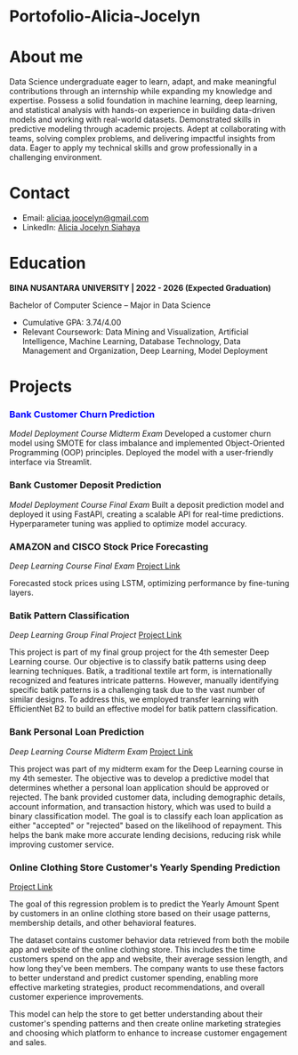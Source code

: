 # Portofolio-Alicia-Jocelyn

# About me
Data Science undergraduate eager to learn, adapt, and make meaningful contributions through an internship while expanding my knowledge and expertise. Possess a solid foundation in machine learning, deep learning, and statistical analysis with hands-on experience in building data-driven models and working with real-world datasets. Demonstrated skills in predictive modeling through academic projects. Adept at collaborating with teams, solving complex problems, and delivering impactful insights from data. Eager to apply my technical skills and grow professionally in a challenging environment.

# Contact
- Email: aliciaa.joocelyn@gmail.com
- LinkedIn: [Alicia Jocelyn Siahaya](http://www.linkedin.com/in/alicia-jocelyn-siahaya)

# Education
**BINA NUSANTARA UNIVERSITY | 2022 - 2026 (Expected Graduation)** 

Bachelor of Computer Science – Major in Data Science
- Cumulative GPA: 3.74/4.00
- Relevant Coursework: Data Mining and Visualization, Artificial Intelligence, Machine Learning, Database Technology, Data Management and Organization, Deep Learning, Model Deployment

# Projects
### <span style="color:blue"> Bank Customer Churn Prediction </span>
_Model Deployment Course Midterm Exam_ 
Developed a customer churn model using SMOTE for class imbalance and implemented Object-Oriented Programming (OOP) principles. Deployed the model with a user-friendly interface via Streamlit.

### Bank Customer Deposit Prediction
_Model Deployment Course Final Exam_
Built a deposit prediction model and deployed it using FastAPI, creating a scalable API for real-time predictions. Hyperparameter tuning was applied to optimize model accuracy.

### AMAZON and CISCO Stock Price Forecasting 
_Deep Learning Course Final Exam_ [Project Link](https://github.com/aliciajocelyn/LSTM-Stock-Prediction)

Forecasted stock prices using LSTM, optimizing performance by fine-tuning layers.

### Batik Pattern Classification 
_Deep Learning Group Final Project_ [Project Link](https://github.com/aliciajocelyn/Batik-Classification)

This project is part of my final group project for the 4th semester Deep Learning course. Our objective is to classify batik patterns using deep learning techniques. Batik, a traditional textile art form, is internationally recognized and features intricate patterns. However, manually identifying specific batik patterns is a challenging task due to the vast number of similar designs. To address this, we employed transfer learning with EfficientNet B2 to build an effective model for batik pattern classification.

### Bank Personal Loan Prediction 
_Deep Learning Course Midterm Exam_ [Project Link](https://github.com/aliciajocelyn/Bank-Personal-Loan-Prediction)

This project was part of my midterm exam for the Deep Learning course in my 4th semester. The objective was to develop a predictive model that determines whether a personal loan application should be approved or rejected. The bank provided customer data, including demographic details, account information, and transaction history, which was used to build a binary classification model. The goal is to classify each loan application as either "accepted" or "rejected" based on the likelihood of repayment. This helps the bank make more accurate lending decisions, reducing risk while improving customer service.

### Online Clothing Store Customer's Yearly Spending Prediction 
[Project Link](https://github.com/aliciajocelyn/Online-Clothing-Store-Prediction)

The goal of this regression problem is to predict the Yearly Amount Spent by customers in an online clothing store based on their usage patterns, membership details, and other behavioral features.

The dataset contains customer behavior data retrieved from both the mobile app and website of the online clothing store. This includes the time customers spend on the app and website, their average session length, and how long they've been members. The company wants to use these factors to better understand and predict customer spending, enabling more effective marketing strategies, product recommendations, and overall customer experience improvements.

This model can help the store to get better understanding about their customer's spending patterns and then create online marketing strategies and choosing which platform to enhance to increase customer engagement and sales.
